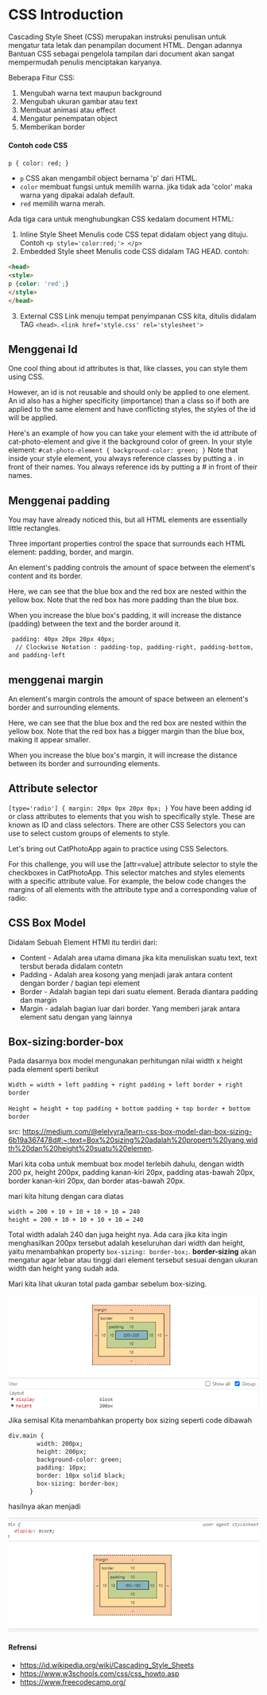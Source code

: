 # CSS Introduction

Cascading Style Sheet (CSS) merupakan instruksi penulisan untuk mengatur tata letak dan penampilan document HTML. Dengan adannya Bantuan CSS sebagai pengelola tampilan dari document akan sangat mempermudah penulis menciptakan karyanya. 

Beberapa Fitur CSS:
1. Mengubah warna text maupun background
1. Mengubah ukuran gambar atau text
1. Membuat animasi atau effect
1. Mengatur penempatan object
1. Memberikan border

#### Contoh code CSS
`p { color: red; }`
- `p` CSS akan mengambil object bernama 'p' dari HTML.
- `color` membuat fungsi untuk memilih warna. jika tidak ada 'color' maka warna yang dipakai adalah default.
- `red` memilih warna merah.

Ada tiga cara untuk menghubungkan CSS kedalam document HTML:
1. Inline Style Sheet
Menulis code CSS tepat didalam object yang dituju.
Contoh `<p style='color:red;'> </p>` 
2. Embedded Style sheet
Menulis code CSS didalam TAG HEAD.
contoh:
```html
<head>
<style>
p {color: 'red';}
</style>
</head>
```
3. External CSS
Link menuju tempat penyimpanan CSS kita, ditulis didalam TAG `<head>`.
`<link href='style.css' rel='stylesheet'>`
  
## Menggenai Id
  
One cool thing about id attributes is that, like classes, you can style them using CSS.

However, an id is not reusable and should only be applied to one element. An id also has a higher specificity (importance) than a class so if both are applied to the same element and have conflicting styles, the styles of the id will be applied.

Here's an example of how you can take your element with the id attribute of cat-photo-element and give it the background color of green. In your style element:
`
#cat-photo-element {
  background-color: green;
}
`
Note that inside your style element, you always reference classes by putting a . in front of their names. You always reference ids by putting a # in front of their names.
  
## Menggenai padding
You may have already noticed this, but all HTML elements are essentially little rectangles.

Three important properties control the space that surrounds each HTML element: padding, border, and margin.

An element's padding controls the amount of space between the element's content and its border.

Here, we can see that the blue box and the red box are nested within the yellow box. Note that the red box has more padding than the blue box.

When you increase the blue box's padding, it will increase the distance (padding) between the text and the border around it.
  
```
 padding: 40px 20px 20px 40px;
  // Clockwise Notation : padding-top, padding-right, padding-bottom, and padding-left
```

## menggenai margin 
An element's margin controls the amount of space between an element's border and surrounding elements.

Here, we can see that the blue box and the red box are nested within the yellow box. Note that the red box has a bigger margin than the blue box, making it appear smaller.

When you increase the blue box's margin, it will increase the distance between its border and surrounding elements.
  
## Attribute selector
  
`
[type='radio'] {
  margin: 20px 0px 20px 0px;
}
`
 You have been adding id or class attributes to elements that you wish to specifically style. These are known as ID and class selectors. There are other CSS Selectors you can use to select custom groups of elements to style.

Let's bring out CatPhotoApp again to practice using CSS Selectors.

For this challenge, you will use the [attr=value] attribute selector to style the checkboxes in CatPhotoApp. This selector matches and styles elements with a specific attribute value. For example, the below code changes the margins of all elements with the attribute type and a corresponding value of radio:


## CSS Box Model 

Didalam Sebuah Element HTMl itu terdiri dari:
- Content - Adalah area utama dimana jika kita menuliskan suatu text, text tersbut berada didalam contetn
- Padding - Adalah area kosong yang menjadi jarak antara content dengan border / bagian tepi element 
- Border - Adalah bagian tepi dari  suatu element. Berada diantara padding dan margin 
- Margin - adalah bagian luar dari border. Yang memberi jarak antara element satu dengan yang lainnya

## Box-sizing:border-box

Pada dasarnya box model mengunakan  perhitungan nilai width x height pada element sperti berikut
```
Width = width + left padding + right padding + left border + right border

Height = height + top padding + bottom padding + top border + bottom border
```
src: https://medium.com/@elelvyra/learn-css-box-model-dan-box-sizing-6b19a367478d#:~:text=Box%20sizing%20adalah%20properti%20yang,width%20dan%20height%20suatu%20elemen.

Mari kita coba untuk membuat box model terlebih dahulu, dengan width 200 px, height 200px, padding kanan-kiri 20px, padding atas-bawah 20px, border kanan-kiri 20px, dan border atas-bawah 20px.

mari kita hitung dengan cara diatas
```
width = 200 + 10 + 10 + 10 + 10 = 240
height = 200 + 10 + 10 + 10 + 10 = 240
```
Total width adalah 240 dan juga height nya. Ada cara jika kita ingin menghasilkan 200px tersebut adalah keseluruhan dari 
width dan height, yaitu menambahkan property `box-sizing: border-box;`. **border-sizing** akan mengatur agar lebar atau tinggi dari element tersebut sesuai dengan ukuran width dan height yang sudah ada. 

Mari kita lihat ukuran total pada gambar sebelum box-sizing.

![Sebelum box sizing](../aset/box-sizing-before.png)

Jika semisal Kita menambahkan property box sizing seperti code dibawah
```
div.main {
        width: 200px;
        height: 200px;
        background-color: green;
        padding: 10px;
        border: 10px solid black; 
        box-sizing: border-box;
      }
```

hasilnya akan menjadi 

![setelah boxsizing](../aset/box-sizing-after.png)



#### Refrensi
- https://id.wikipedia.org/wiki/Cascading_Style_Sheets
- https://www.w3schools.com/css/css_howto.asp
- https://www.freecodecamp.org/

